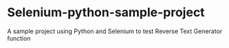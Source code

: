 # Selenium-python-sample-project
A sample project using Python and Selenium to test Reverse Text Generator function

